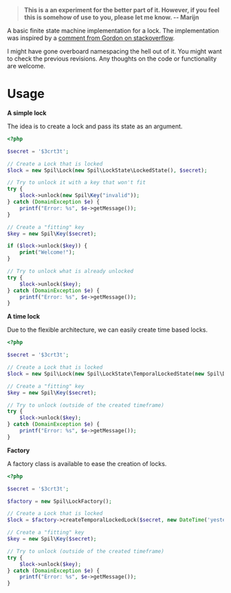 > **This is a an experiment for the better part of it. However, if you feel this is somehow of use to you, please let me know. -- Marijn**

A basic finite state machine implementation for a lock. The implementation was inspired by a [comment from Gordon on stackoverflow][1].

I might have gone overboard namespacing the hell out of it. You might want to check the previous revisions. Any thoughts on the code or functionality are welcome.

# Usage

**A simple lock**

The idea is to create a lock and pass its state as an argument.

```php
<?php

$secret = '$3crt3t';

// Create a Lock that is locked
$lock = new Spil\Lock(new Spil\LockState\LockedState(), $secret);

// Try to unlock it with a key that won't fit
try {
    $lock->unlock(new Spil\Key("invalid"));
} catch (DomainException $e) {
    printf("Error: %s", $e->getMessage());
}

// Create a "fitting" key
$key = new Spil\Key($secret);

if ($lock->unlock($key)) {
    print("Welcome!");
}

// Try to unlock what is already unlocked
try {
    $lock->unlock($key);
} catch (DomainException $e) {
    printf("Error: %s", $e->getMessage());
}
```

**A time lock**

Due to the flexible architecture, we can easily create time based locks.

```php
<?php

$secret = '$3crt3t';

// Create a Lock that is locked
$lock = new Spil\Lock(new Spil\LockState\TemporalLockedState(new Spil\DateRange(new DateTime('yesterday morning'), new DateTime('yesterday noon'))), $secret);

// Create a "fitting" key
$key = new Spil\Key($secret);

// Try to unlock (outside of the created timeframe)
try {
    $lock->unlock($key);
} catch (DomainException $e) {
    printf("Error: %s", $e->getMessage());
}
```

**Factory**

A factory class is available to ease the creation of locks.

```php
<?php

$secret = '$3crt3t';

$factory = new Spil\LockFactory();

// Create a Lock that is locked
$lock = $factory->createTemporalLockedLock($secret, new DateTime('yesterday morning'), new DateTime('yesterday noon'))));

// Create a "fitting" key
$key = new Spil\Key($secret);

// Try to unlock (outside of the created timeframe)
try {
    $lock->unlock($key);
} catch (DomainException $e) {
    printf("Error: %s", $e->getMessage());
}
```

[1]: http://stackoverflow.com/questions/4274031/php-state-machine-framework#answer-4275232